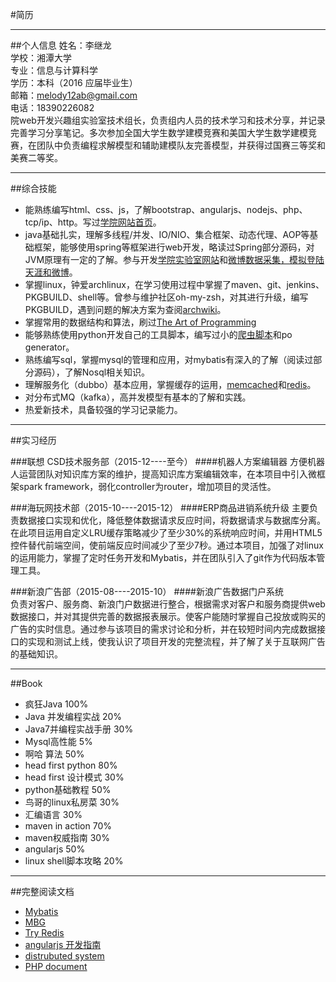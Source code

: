 #简历      

***
     
##个人信息
姓名：李继龙   
学校：湘潭大学      
专业：信息与计算科学           
学历：本科（2016 应届毕业生）     
邮箱：melody12ab@gmail.com     
电话：18390226082     
院web开发兴趣组实验室技术组长，负责组内人员的技术学习和技术分享，并记录完善学习分享笔记。多次参加全国大学生数学建模竞赛和美国大学生数学建模竞赛，在团队中负责编程求解模型和辅助建模队友完善模型，并获得过国赛三等奖和美赛二等奖。

***

##综合技能
- 能熟练编写html、css、js，了解bootstrap、angularjs、nodejs、php、tcp/ip、http。写过[学院网站首页][1]。
- java基础扎实，理解多线程/并发、IO/NIO、集合框架、动态代理、AOP等基础框架，能够使用spring等框架进行web开发，略读过Spring部分源码，对JVM原理有一定的了解。参与开发[学院实验室网站][2]和[微博数据采集，模拟登陆天涯和微博][3]。
- 掌握linux，钟爱archlinux，在学习使用过程中掌握了maven、git、jenkins、PKGBUILD、shell等。曾参与维护社区oh-my-zsh，对其进行升级，编写PKGBUILD，遇到问题的解决方案为查阅[archwiki][14]。
- 掌握常用的数据结构和算法，刷过[The Art of Programming][12]
- 能够熟练使用python开发自己的工具脚本，编写过小的[爬虫脚本][4]和po generator。
- 熟练编写sql，掌握mysql的管理和应用，对mybatis有深入的了解（阅读过部分源码），了解Nosql相关知识。
- 理解服务化（dubbo）基本应用，掌握缓存的运用，[memcached][5]和[redis][8]。
- 对分布式MQ（kafka），高并发模型有基本的了解和实践。     
- 热爱新技术，具备较强的学习记录能力。

***

##实习经历

###联想 CSD技术服务部（2015-12----至今）
####机器人方案编辑器
方便机器人运营团队对知识库方案的维护，提高知识库方案编辑效率，在本项目中引入微框架spark framework，弱化controller为router，增加项目的灵活性。

###海玩网技术部（2015-10----2015-12）
####ERP商品进销系统升级
主要负责数据接口实现和优化，降低整体数据请求反应时间，将数据请求与数据库分离。在此项目运用自定义LRU缓存策略减少了至少30%的系统响应时间，并用HTML5控件替代前端空间，使前端反应时间减少了至少7秒。通过本项目，加强了对linux的运用能力，掌握了定时任务开发和Mybatis，并在团队引入了git作为代码版本管理工具。

###新浪广告部（2015-08----2015-10）
####新浪广告数据门户系统       
负责对客户、服务商、新浪门户数据进行整合，根据需求对客户和服务商提供web数据接口，并对其提供完善的数据报表展示。使客户能随时掌握自己投放或购买的广告的实时信息。通过参与该项目的需求讨论和分析，并在较短时间内完成数据接口的实现和测试上线，使我认识了项目开发的完整流程，并了解了关于互联网广告的基础知识。

***       

##Book
- 疯狂Java                100%
- Java 并发编程实战        20%
- Java7并编程实战手册      30%
- Mysql高性能              5%
- 啊哈 算法                50%
- head first python        80%
- head first 设计模式      30%
- python基础教程           50%
- 鸟哥的linux私房菜        30%
- 汇编语言                 30%
- maven in action          70%
- maven权威指南            30%
- angularjs                50%
- linux shell脚本攻略      20%     

***

##完整阅读文档   
- [Mybatis][6]
- [MBG][7]
- [Try Redis][9]
- [angularjs 开发指南][10]
- [distrubuted system][11]
- [PHP document][13]        

[1]: https://github.com/Melody12ab/note/blob/master/MathWeb/html/index.html
[2]: http://202.197.237.29:9292/
[3]: https://github.com/Melody12ab/MySpider
[4]: https://github.com/Melody12ab/python_crawler
[5]: http://memcached.org/
[6]: http://mybatis.github.io/mybatis-3/zh/index.html
[7]: http://mybatis.org/generator/
[8]: http://redis.io/
[9]: http://try.redis.io/
[10]: http://angularjs.cn/T008?p=1
[11]: http://nil.csail.mit.edu/6.824/2015/
[12]: http://taop.marchtea.com/
[13]: http://php.net/manual/zh/
[14]: https://wiki.archlinux.org/
